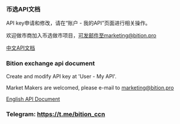 ### 币选API文档

   API key申请和修改，请在“账户 - 我的API”页面进行相关操作。

   欢迎做市商加入币选做市项目，可发邮件至marketing@bition.pro
   
[中文API文档](https://github.com/Bition-pro/Bition-exchange-api/wiki/Bition-exchange-api-zh_cn)

### Bition exchange api document 

   Create and modify API key at 'User - My API'.

   Market Makers are welcomed, please e-mail to marketing@bition.pro




[English API Document](https://github.com/Bition-pro/Bition-exchange-api/wiki/Bition-exchange-api_en)


### Telegram: https://t.me/bition_ccn
